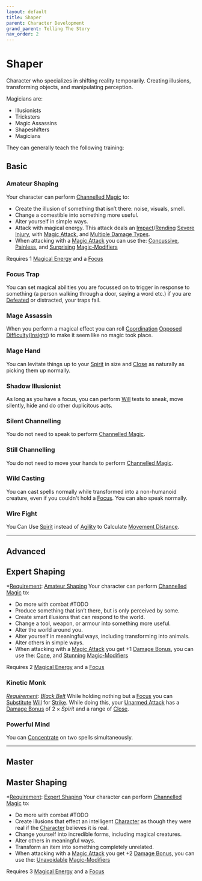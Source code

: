 ```yaml
---
layout: default
title: Shaper
parent: Character Development
grand_parent: Telling The Story
nav_order: 2
---
```


# Shaper

Character who specializes in shifting reality temporarily. Creating illusions, transforming objects, and manipulating perception.

Magicians are:

- Illusionists
- Tricksters
- Magic Assassins
- Shapeshifters
- Magicians

They can generally teach the following training:

## Basic

### Amateur Shaping

Your character can perform [Channelled Magic](Magic#Channelled%20Magic) to:

- Create the illusion of something that isn’t there: noise, visuals, smell.
- Change a comestible into something more useful.
- Alter yourself in simple ways.
- Attack with magical energy. This attack deals an [Impact](Core/Injury#Impact)/[Rending](Core/Injury#Rending) [Severe Injury](Core/Injury#Severe%20Injury), with [Magic Attack](Magic-Modifiers#Magic%20Attack), and [Multiple Damage Types](Core/Weapon-Traits#Multiple%20Damage%20Types).
- When attacking with a [Magic Attack](Magic-Modifiers#Magic%20Attack) you can use the: [Concussive](Magic-Modifiers#Concussive), [Painless](Magic-Modifiers#Painless), and [Surprising](Magic-Modifiers#Surprising) [Magic-Modifiers](Magic-Modifiers)

Requires 1 [Magical Energy](Magic#Magical%20Energy) and a [Focus](Example-Gear#Focus)

### Focus Trap

You can set magical abilities you are focussed on to trigger in response to something (a person walking through a door, saying a word etc.) if you are [Defeated](Core/Effects#Defeated) or distracted, your traps fail.

### Mage Assassin

When you perform a magical effect you can roll [Coordination](Core/Agility#Coordination) [Opposed Difficulty](Core/Skills#Opposed%20Difficulty)([Insight](Core/Intelligence#Insight)) to make it seem like no magic took place.

### Mage Hand

You can levitate things up to your [Spirit](Core/Spirit) in size and [Close](Core/Movement#Close) as naturally as picking them up normally.

### Shadow Illusionist

As long as you have a focus, you can perform [Will](Core/Spirit#Will) tests to sneak, move silently, hide and do other duplicitous acts.

### Silent Channelling

You do not need to speak to perform [Channelled Magic](Magic#Channelled%20Magic).

### Still Channelling

You do not need to move your hands to perform [Channelled Magic](Magic#Channelled%20Magic).

### Wild Casting

You can cast spells normally while transformed into a non-humanoid creature, even if you couldn't hold a [Focus](Example-Gear#Focus). You can also speak normally.

### Wire Fight

You Can Use [Spirit](Core/Spirit) instead of [Agility](Core/Agility) to Calculate [Movement Distance](Core/Movement#Movement%20Distance).

---

## Advanced

## Expert Shaping

\*[Requirement](Core/Terminology#Requirement): [Amateur Shaping](#Amateur%20Shaping)
Your character can perform [Channelled Magic](Magic#Channelled%20Magic) to:

- Do more with combat #TODO
- Produce something that isn’t there, but is only perceived by some.
- Create smart illusions that can respond to the world.
- Change a tool, weapon, or armour into something more useful.
- Alter the world around you.
- Alter yourself in meaningful ways, including transforming into animals.
- Alter others in simple ways.
- When attacking with a [Magic Attack](Magic-Modifiers#Magic%20Attack) you get +1 [Damage Bonus](Core/Weapons#Damage%20Bonus), you can use the: [Cone](Magic-Modifiers#Cone), and [Stunning](Magic-Modifiers#Stunning) [Magic-Modifiers](Magic-Modifiers)

Requires 2 [Magical Energy](Magic#Magical%20Energy) and a [Focus](Example-Gear#Focus)

### Kinetic Monk

_[Requirement](Core/Terminology#Requirement): [Black Belt](Brawler#Black%20Belt)_
While holding nothing but a [Focus](Example-Gear#Focus) you can [Substitute](Core/Terminology#Substitute) [Will](Core/Spirit#Will) for [Strike](Core/Strength#Strike). While doing this, your [Unarmed Attack](Core/Terminology#Unarmed%20Attack) has a [Damage Bonus](Core/Weapons#Damage%20Bonus) of $2 \times Spirit$ and a range of [Close](Core/Movement#Close).

### Powerful Mind

You can [Concentrate](Magic#Concentration) on two spells simultaneously.

---

## Master

## Master Shaping

\*[Requirement](Core/Terminology#Requirement): [Expert Shaping](#Expert%20Shaping)
Your character can perform [Channelled Magic](Magic#Channelled%20Magic) to:

- Do more with combat #TODO
- Create illusions that effect an intelligent [Character](Core/Terminology#Character) as though they were real if the [Character](Core/Terminology#Character) believes it is real.
- Change yourself into incredible forms, including magical creatures.
- Alter others in meaningful ways.
- Transform an item into something completely unrelated.
- When attacking with a [Magic Attack](Magic-Modifiers#Magic%20Attack) you get +2 [Damage Bonus](Core/Weapons#Damage%20Bonus), you can use the: [Unavoidable](Magic-Modifiers#Unavoidable) [Magic-Modifiers](Magic-Modifiers)

Requires 3 [Magical Energy](Magic#Magical%20Energy) and a [Focus](Example-Gear#Focus)
